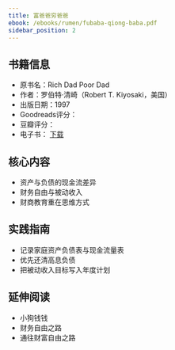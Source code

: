 ```yaml
---
title: 富爸爸穷爸爸
ebook: /ebooks/rumen/fubaba-qiong-baba.pdf
sidebar_position: 2
---
```

## 书籍信息
- 原书名：Rich Dad Poor Dad
- 作者：罗伯特·清崎（Robert T. Kiyosaki，美国）
- 出版日期：1997
- Goodreads评分：
- 豆瓣评分：
- 电子书： [下载](/ebooks/rumen/fubaba-qiong-baba.pdf)

## 核心内容
- 资产与负债的现金流差异
- 财务自由与被动收入
- 财商教育重在思维方式

## 实践指南
- 记录家庭资产负债表与现金流量表
- 优先还清高息负债
- 把被动收入目标写入年度计划

## 延伸阅读
- 小狗钱钱
- 财务自由之路
- 通往财富自由之路

